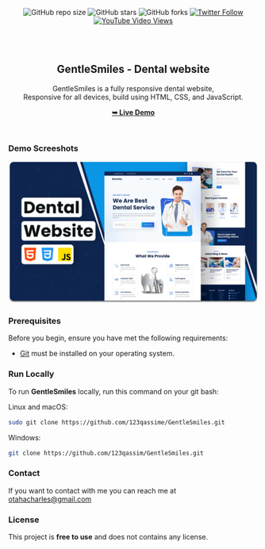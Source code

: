<div align="center">
  
  ![GitHub repo size](https://img.shields.io/github/repo-size/codewithsadee/GentleSmiles)
  ![GitHub stars](https://img.shields.io/github/stars/codewithsadee/GentleSmiles?style=social)
  ![GitHub forks](https://img.shields.io/github/forks/codewithsadee/GentleSmiles?style=social)
[![Twitter Follow](https://img.shields.io/twitter/follow/codewithsadee_?style=social)](https://twitter.com/intent/follow?screen_name=codewithsadee_)
  [![YouTube Video Views](https://img.shields.io/youtube/views/q0WvF0OVWVg?style=social)](https://youtu.be/q0WvF0OVWVg)

  <br />
  <br />

  <h2 align="center">GentleSmiles - Dental website</h2>

  GentleSmiles is a fully responsive dental website, <br />Responsive for all devices, build using HTML, CSS, and JavaScript.

  <a href="https://123qassim.github.io/GentleSmiles/"><strong>➥ Live Demo</strong></a>

</div>

<br />

### Demo Screeshots

![GentleSmiles Desktop Demo](./readme-images/desktop.png "Desktop Demo")

### Prerequisites

Before you begin, ensure you have met the following requirements:

* [Git](https://git-scm.com/downloads "Download Git") must be installed on your operating system.

### Run Locally

To run **GentleSmiles** locally, run this command on your git bash:

Linux and macOS:

```bash
sudo git clone https://github.com/123qassime/GentleSmiles.git
```

Windows:

```bash
git clone https://github.com/123qassim/GentleSmiles.git
```

### Contact

If you want to contact with me you can reach me at 
otahacharles@gmail.com

### License

This project is **free to use** and does not contains any license.
